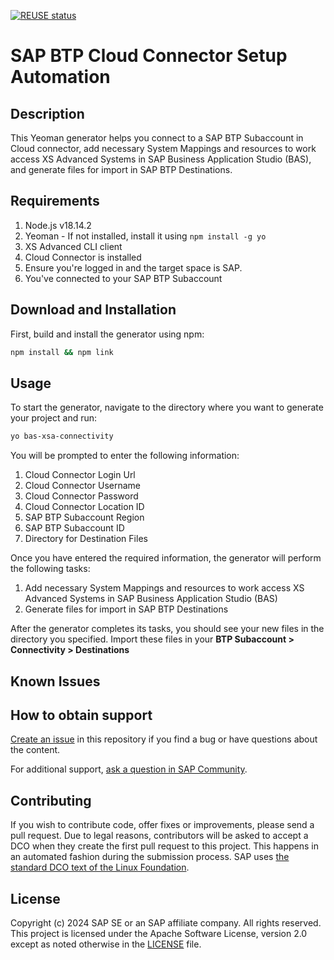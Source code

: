 [![REUSE status](https://api.reuse.software/badge/github.com/SAP-samples/btp-cloud-connector-setup-automation)](https://api.reuse.software/info/github.com/SAP-samples/btp-cloud-connector-setup-automation)

# SAP BTP Cloud Connector Setup Automation

## Description
This Yeoman generator helps you connect to a SAP BTP Subaccount in Cloud connector, add necessary System Mappings and resources to work access XS Advanced Systems in SAP Business Application Studio (BAS), and generate files for import in SAP BTP Destinations.

## Requirements
1. Node.js v18.14.2
2. Yeoman - If not installed, install it using `npm install -g yo`
3. XS Advanced CLI client 
4. Cloud Connector is installed
5. Ensure you're logged in and the target space is SAP.
6. You've connected to your SAP BTP Subaccount

## Download and Installation
First, build and install the generator using npm:

```bash
npm install && npm link
```

## Usage

To start the generator, navigate to the directory where you want to generate your project and run:

```bash
yo bas-xsa-connectivity
```

You will be prompted to enter the following information:

1. Cloud Connector Login Url
2. Cloud Connector Username
3. Cloud Connector Password
4. Cloud Connector Location ID
5. SAP BTP Subaccount Region
6. SAP BTP Subaccount ID
7. Directory for Destination Files

Once you have entered the required information, the generator will perform the following tasks:

1. Add necessary System Mappings and resources to work access XS Advanced Systems in SAP Business Application Studio (BAS)
2. Generate files for import in SAP BTP Destinations

After the generator completes its tasks, you should see your new files in the directory you specified.
Import these files in your **BTP Subaccount > Connectivity > Destinations**

## Known Issues
<!-- You may simply state "No known issues. -->

## How to obtain support
[Create an issue](https://github.com/SAP-samples/btp-cloud-connector-setup-automation/issues) in this repository if you find a bug or have questions about the content.
 
For additional support, [ask a question in SAP Community](https://answers.sap.com/questions/ask.html).

## Contributing
If you wish to contribute code, offer fixes or improvements, please send a pull request. Due to legal reasons, contributors will be asked to accept a DCO when they create the first pull request to this project. This happens in an automated fashion during the submission process. SAP uses [the standard DCO text of the Linux Foundation](https://developercertificate.org/).

## License
Copyright (c) 2024 SAP SE or an SAP affiliate company. All rights reserved. This project is licensed under the Apache Software License, version 2.0 except as noted otherwise in the [LICENSE](LICENSE) file.

